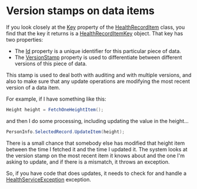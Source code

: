 Version stamps on data items
============================

If you look closely at the [Key](/healthvault/sdks/dotnet/sdkmicrosoft.health.healthrecorditem.key.yml) property of the [HealthRecordItem](/healthvault/sdks/dotnet/sdkmicrosoft.health.healthrecorditem.yml) class, you find that the key it returns is a [HealthRecordItemKey](/healthvault/sdks/dotnet/sdkmicrosoft.health.healthrecorditemkey.yml) object. That key has two properties:

-   The [Id](/healthvault/sdks/dotnet/sdkmicrosoft.health.healthrecorditemkey.id.yml) property is a unique identifier for this particular piece of data.
-   The [VersionStamp](/healthvault/sdks/dotnet/sdkmicrosoft.health.healthrecorditemkey.versionstamp.yml) property is used to differentiate between different versions of this piece of data.

This stamp is used to deal both with auditing and with multiple versions, and also to make sure that any update operations are modifying the most recent version of a data item.

For example, if I have something like this:

```c#
Height height = FetchOneHeightItem();
```

and then I do some processing, including updating the value in the height...

```c#
PersonInfo.SelectedRecord.UpdateItem(height);
```

There is a small chance that somebody else has modified that height item between the time I fetched it and the time I updated it. The system looks at the version stamp on the most recent item it knows about and the one I'm asking to update, and if there is a mismatch, it throws an exception.

So, if you have code that does updates, it needs to check for and handle a [HealthServiceException](/healthvault/sdks/dotnet/sdkmicrosoft.health.healthserviceexception.yml) exception.


